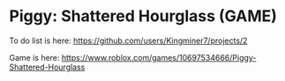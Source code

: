 # Piggy: Shattered Hourglass (GAME)
To do list is here: https://github.com/users/Kingminer7/projects/2

Game is here: https://www.roblox.com/games/10697534666/Piggy-Shattered-Hourglass
